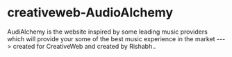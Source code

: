 # creativeweb-AudioAlchemy
AudiAlchemy is the website inspired by some leading music providers which will provide your some of the best music experience in the market ---> created for CreativeWeb and created by Rishabh..
